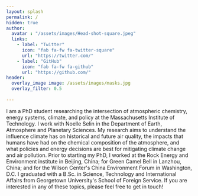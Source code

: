 ```yaml
---
layout: splash
permalink: /
hidden: true
author:
  avatar : "/assets/images/Head-shot-square.jpeg"
  links:
    - label: "Twitter"
      icon: "fab fa-fw fa-twitter-square"
      url: "https://twitter.com/"
    - label: "GitHub"
      icon: "fab fa-fw fa-github"
      url: "https://github.com/"
header:
  overlay_image image: /assets/images/masks.jpg
  overlay_filter: 0.5
  
---
```

I am a PhD student researching the intersection of atmospheric chemistry, energy systems, climate, and policy at the Massachusetts Institute of Technology. I work with Noelle Selin in the Department of Earth, Atmosphere and Planetary Sciences. My research aims to understand the influence climate has on historical and future air quality, the impacts that humans have had on the chemical composition of the atmosphere, and what policies and energy decisions are best for mitigating climate change and air pollution. Prior to starting my PhD, I worked at the Rock Energy and Environment institute in Beijing, China; for Green Camel Bell in Lanzhou, China; and for the Wilson Center's China Environment Forum in Washington, D.C. I graduated with a B.Sc. in Science, Technology and International Affairs from Georgetown University's School of Foreign Service. If you are interested in any of these topics, please feel free to get in touch!
